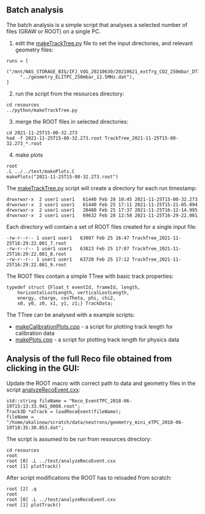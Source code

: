 ## Batch analysis

The batch analysis is a simple script that analyses a selected number of files (GRAW or ROOT) on a single PC.


1) edit the [makeTrackTree.py](python/makeTrackTree.py) file to set the input directories, and relevant geometry files:

```
runs = [
    ("/mnt/NAS_STORAGE_BIG/IFJ_VdG_20210630/20210621_extTrg_CO2_250mbar_DT1470ET/",
     "../geometry_ELITPC_250mbar_12.5MHz.dat"),
]
```

2) run the script from the resources directory:

```
cd resources
../python/makeTrackTree.py
```
3) merge the ROOT files in selected directories:

```
cd 2021-11-25T15-00-32.273
had -f 2021-11-25T15-00-32.273.root TrackTree_2021-11-25T15-00-32.273_*.root
```

4) make plots
```
root
.L ../../test/makePlots.C
makePlots("2021-11-25T15-00-32.273.root")
```


The [makeTrackTree.py](python/makeTrackTree.py) script will create a directory for each run timestamp:

```
drwxrwxr-x  2 user1 user1   61440 Feb 28 10:45 2021-11-25T15-00-32.273
drwxrwxr-x  2 user1 user1   61440 Feb 25 17:11 2021-11-25T15-21-05.094
drwxrwxr-x  2 user1 user1   20480 Feb 25 17:37 2021-11-25T16-12-14.995
drwxrwxr-x  2 user1 user1   69632 Feb 28 12:58 2021-11-25T16-29-22.081
```

Each directory will contain a set of ROOT files created for a single input file:

```
-rw-r--r-- 1 user1 user1   63807 Feb 25 16:47 TrackTree_2021-11-25T16:29:22.081_7.root
-rw-r--r-- 1 user1 user1   63823 Feb 25 17:07 TrackTree_2021-11-25T16:29:22.081_8.root
-rw-r--r-- 1 user1 user1   63720 Feb 25 17:12 TrackTree_2021-11-25T16:29:22.081_9.root
```

The ROOT files contain a simple TTree with basic track properties:
```
typedef struct {Float_t eventId, frameId, length,
    horizontalLostLength, verticalLostLength,
    energy, charge, cosTheta, phi, chi2,
    x0, y0, z0, x1, y1, z1;} TrackData;
```

The TTree can be analysed with a example scripts:
* [makeCalibrationPlots.cpp](test/makeCalibrationPlots.cpp) - a script for plotting track length for calibration data
* [makePlots.cpp](test/makePlots.cpp) - a script for plotting track length for physics data


## Analysis of the full Reco file obtained from clicking in the GUI:

Update the ROOT macro with correct path to data and geometry files in the script
[analyzeRecoEvent.cxx](test/analyzeRecoEvent.cxx):
```
std::string fileName = "Reco_EventTPC_2018-06-19T15:13:33.941_0008.root";
Track3D *aTrack = loadRecoEvent(fileName);
fileName = "/home/akalinow/scratch/data/neutrons/geometry_mini_eTPC_2018-06-19T10:35:30.853.dat";
```

The script is assumed to be run from resources directory:

```
cd resources
root
root [0] .L ../test/analyzeRecoEvent.cxx
root [1] plotTrack()
```

After script modifications the ROOT has to reloaded from scratch:
```
root [2] .q
root
root [0] .L ../test/analyzeRecoEvent.cxx
root [1] plotTrack()
```
